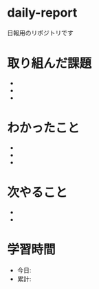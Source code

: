 # daily-report

日報用のリポジトリです

# 取り組んだ課題
- 
- 
- 

# わかったこと
- 
- 
- 
# 次やること
- 
- 
# 学習時間
- 今日:
- 累計:
